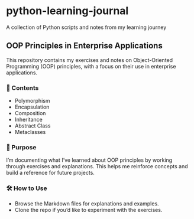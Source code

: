 # python-learning-journal
A collection of Python scripts and notes from my learning journey

## OOP Principles in Enterprise Applications
This repository contains my exercises and notes on Object-Oriented Programming (OOP) principles, with a focus on their use in enterprise applications.

### 📖 Contents
  * Polymorphism
  * Encapsulation
  * Composition
  * Inheritance
  * Abstract Class
  * Metaclasses

### 🚀 Purpose
I’m documenting what I’ve learned about OOP principles by working through exercises and explanations. This helps me reinforce concepts and build a reference for future projects.

### 🛠 How to Use
- Browse the Markdown files for explanations and examples.
- Clone the repo if you’d like to experiment with the exercises.
